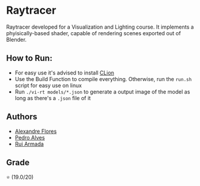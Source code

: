 # Raytracer
Raytracer developed for a Visualization and Lighting course. It implements a phyisically-based shader, capable of rendering scenes exported out of Blender.

## How to Run:

* For easy use it's advised to install [CLion](https://www.jetbrains.com/clion/download/#section=windows)
* Use the Build Function to compile everything. Otherwise, run the `run.sh` script for easy use on linux
* Run `./vi-rt models/*.json` to generate a output image of the model as long as there's a `.json` file of it

## Authors

* [Alexandre Flores](https://github.com/SugaryLump)
* [Pedro Alves](https://github.com/pta2002)
* [Rui Armada](https://github.com/RuiArmada)

## Grade

⭐ (19.0/20)
